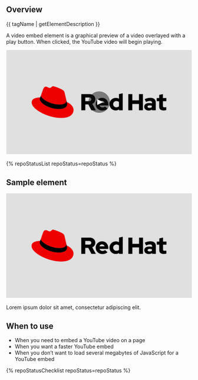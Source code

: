 ## Overview

{{ tagName | getElementDescription }}

A video embed element is a graphical preview of a video overlayed with a play button. When clicked, the YouTube video will begin playing.

<uxdot-example width-adjustment="555px">
  <img src="./video-sample.svg" alt="Red Hat Logo on a gray background">
</uxdot-example>

{% repoStatusList repoStatus=repoStatus %}

## Sample element

<div class="grid sm-two-columns">
  <rh-video-embed>
    <img slot="thumbnail" src="./video-sample-thumb.svg" alt="Red Hat Logo on a gray background"/>
    <template>
      <iframe title="Red Hat OpenShift AI overview" width="900" height="499" src="https://www.youtube.com/embed/Hc8emNr2igU" frameborder="0" allow="accelerometer; autoplay; clipboard-write; encrypted-media; gyroscope; picture-in-picture; web-share" referrerpolicy="strict-origin-when-cross-origin" allowfullscreen></iframe>
    </template>
    <p slot="caption">Lorem ipsum dolor sit amet, consectetur adipiscing elit.</p>
  </rh-video-embed>
</div>

## When to use 
  
  - When you need to embed a YouTube video on a page
  - When you want a faster YouTube embed
  - When you don’t want to load several megabytes of JavaScript for a YouTube embed

{% repoStatusChecklist repoStatus=repoStatus %}
